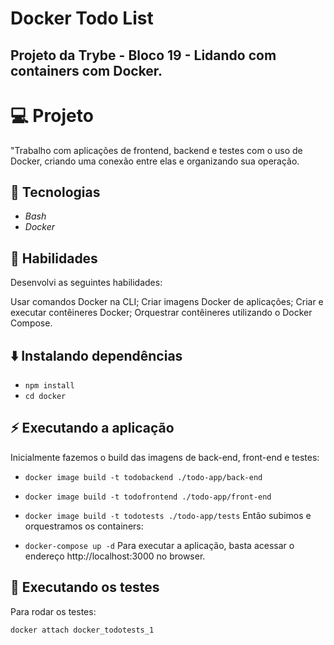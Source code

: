 
# Docker Todo List
## Projeto da Trybe - Bloco 19 - Lidando com containers com Docker.

# 💻 Projeto
"Trabalho com aplicações de frontend, backend e testes com o uso de Docker, criando uma conexão entre elas e organizando sua operação.

## 🚀 Tecnologias

* _Bash_
* _Docker_
## 📌 Habilidades
Desenvolvi as seguintes habilidades:

Usar comandos Docker na CLI;
Criar imagens Docker de aplicações;
Criar e executar contêineres Docker;
Orquestrar contêineres utilizando o Docker Compose.
## ⬇️ Instalando dependências
* ```npm install```
* `cd docker`
## ⚡ Executando a aplicação
Inicialmente fazemos o build das imagens de back-end, front-end e testes:

* `docker image build -t todobackend ./todo-app/back-end`
* `docker image build -t todofrontend ./todo-app/front-end`
* `docker image build -t todotests ./todo-app/tests`
Então subimos e orquestramos os containers:

* `docker-compose up -d`
Para executar a aplicação, basta acessar o endereço http://localhost:3000 no browser.

## 🧪 Executando os testes
Para rodar os testes:

`docker attach docker_todotests_1`
